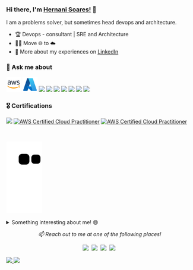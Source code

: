 ### Hi there, I'm [Hernani Soares!]() 👋


I am a problems solver, but sometimes head devops and architecture. 


- 🏆 Devops - consultant | SRE and Architecture
- 👨‍💻 Move 🌐 to ☁️ 
- 📜️ More about my experiences on [LinkedIn](https://br.linkedin.com/in/soaresnetoh)




### 💬 Ask me about

<a title="AWS"><img height="40" src="https://raw.githubusercontent.com/github/explore/master/topics/aws/aws.png"></a>
<a title="Azure"><img height="40" src="https://raw.githubusercontent.com/github/explore/master/topics/azure/azure.png"></a>
<a title="Kubernetes"><img height="40" src="https://www.vectorlogo.zone/logos/kubernetes/kubernetes-icon.svg"></a>
<a title="Terraform"><img height="40" src="https://www.vectorlogo.zone/logos/terraformio/terraformio-icon.svg"></a>
<a title="Docker"><img height="40" src="https://www.vectorlogo.zone/logos/docker/docker-icon.svg"></a>
<a title="Jenkins"><img height="40" src="https://www.vectorlogo.zone/logos/jenkins/jenkins-icon.svg"></a>
<a title="Python"><img height="40" src="https://www.vectorlogo.zone/logos/python/python-icon.svg"></a>
<a title="Linux"><img height="40" src="https://www.vectorlogo.zone/logos/linux/linux-icon.svg"></a>
<a title="Ansible"><img height="40" src="https://www.vectorlogo.zone/logos/ansible/ansible-icon.svg"></a>



### 🎖️ Certifications

<a title="Oracle Cloud Infrastructure – Foundations Associate"><img height="150" src="https://camo.githubusercontent.com/6bdbf96005c94588fac1a7a674e59d32b8dc3085c10e52b4d84dfb7c1dcbb140/68747470733a2f2f696d616765732e637265646c792e636f6d2f73697a652f363830783638302f696d616765732f32376462343966332d386261652d343331342d386138342d3838343933356235363964622f35305f4f7261636c655f436c6f75645f496e6672617374727563747572652e706e67"></a>
<a href="https://www.credly.com/badges/8e6fc0a4-9012-4507-a256-95efed909da2/public_url" target="_blank"><img src="https://images.credly.com/size/340x340/images/be8fcaeb-c769-4858-b567-ffaaa73ce8cf/image.png" width="150" alt="AWS Certified Cloud Practitioner"/></a>
<a href="https://www.credly.com/badges/61c45317-eb7f-4fd7-b684-0b74f85574e3/public_url" target="_blank"><img src="https://images.credly.com/size/680x680/images/00634f82-b07f-4bbd-a6bb-53de397fc3a6/image.png" width="150" alt="AWS Certified Cloud Practitioner"/></a>


<br/>

![Snake animation](https://github.com/soaresnetoh/soaresnetoh/blob/053817c9e0830e2cbc25ea3c8d539e2973fc6536/github-contribution-grid-snake.svg)


<details>
  <summary>Something interesting about me! 😄</summary>
   
  - No day without code 💻
  - Live and learn - Learning new things every day! 
  - Believe in self CI/CD (Continuous Improvements/Continuous Development) 🌱
</details>


<p align="center">
  <i>📫 Reach out to me at one of the following places!</i>

  <p align="center">
    <a title="LinkedIn" href="https://br.linkedin.com/in/soaresnetoh" alt="Linkedin"><img height="40" src="https://www.vectorlogo.zone/logos/linkedin/linkedin-icon.svg"></a>&nbsp;  
    <a title="GitHub" href="https://github.com/soaresnetoh" alt="GitHub"><img height="40" src="https://www.vectorlogo.zone/logos/github/github-icon.svg"></a>&nbsp;  
    <a title="GitLab" href="https://gitlab.com/soaresnetoh" alt="GitLab"><img height="40" src="https://www.vectorlogo.zone/logos/gitlab/gitlab-icon.svg"></a>&nbsp;  
    <a title="Twitter" href="https://twitter.com/soaresnetoh" alt="Twitter"><img height="40" src="https://www.vectorlogo.zone/logos/twitter/twitter-official.svg"></a>&nbsp;  
  </p>  
</p>

<div>
<a href="https://github.com/soaresnetoh">
<img height="180em" src="https://github-readme-stats.vercel.app/api/top-langs/?username=soaresnetoh&layout=compact&langs_count=7&theme=dracula"/>
<img height="180em" src="https://github-readme-stats.vercel.app/api?username=soaresnetoh&show_icons=true&theme=dracula&include_all_commits=true&count_private=true"/>
</div>
